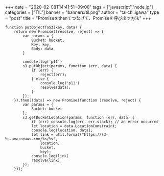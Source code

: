 +++
date = "2020-02-08T14:41:51+09:00"
tags = ["javascript","node.jp"]
categories = ["TIL"]
banner = "banners/til.png"
author = "taiichi.igawa"
type = "post"
title = "Promiseをthenでつなげて、Promiseを呼び出す方法"
+++

<!--more -->

```
function putObjectToS3(key, data) {
    return new Promise((resolve, reject) => {
        var params = {
            Bucket: bucket,
            Key: key,
            Body: data
        }

        console.log('p11')
        s3.putObject(params, function (err, data) {
            if (err) {
                reject(err);
            } else {
                console.log('p11')
                resolve(data);
            }
        });
    }).then((data) => new Promise(function (resolve, reject) {
        var params = {
            Bucket: bucket
        };
        s3.getBucketLocation(params, function (err, data) {
            if (err) console.log(err, err.stack); // an error occurred
            let location = data.LocationConstraint;
            console.log(location, data);
            let link = util.format("https://s3-%s.amazonaws.com/%s/%s",
                location,
                bucket,
                key);
            console.log(link)
            resolve(link);
        });
    }));
```